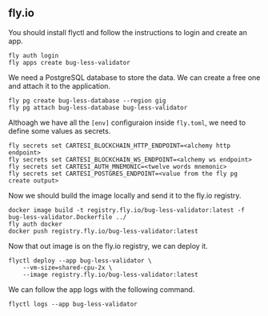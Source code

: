 ## fly.io

You should install flyctl and follow the instructions to login and create an app.

```shell
fly auth login
fly apps create bug-less-validator
```

We need a PostgreSQL database to store the data. We can create a free one and attach it to the application.

```shell
fly pg create bug-less-database --region gig
fly pg attach bug-less-database bug-less-validator
```

Althoagh we have all the `[env]` configuraion inside `fly.toml`, we need to define some values as secrets.

```shell
fly secrets set CARTESI_BLOCKCHAIN_HTTP_ENDPOINT=<alchemy http endpoint>
fly secrets set CARTESI_BLOCKCHAIN_WS_ENDPOINT=<alchemy ws endpoint>
fly secrets set CARTESI_AUTH_MNEMONIC=<twelve words mnemonic>
fly secrets set CARTESI_POSTGRES_ENDPOINT=<value from the fly pg create output>
```

Now we should build the image locally and send it to the fly.io registry.

```shell
docker image build -t registry.fly.io/bug-less-validator:latest -f bug-less-validator.Dockerfile ../
fly auth docker
docker push registry.fly.io/bug-less-validator:latest
```

Now that out image is on the fly.io registry, we can deploy it.

```shell
flyctl deploy --app bug-less-validator \
    --vm-size=shared-cpu-2x \
    --image registry.fly.io/bug-less-validator:latest
```

We can follow the app logs with the following command.

```shell
flyctl logs --app bug-less-validator
```
